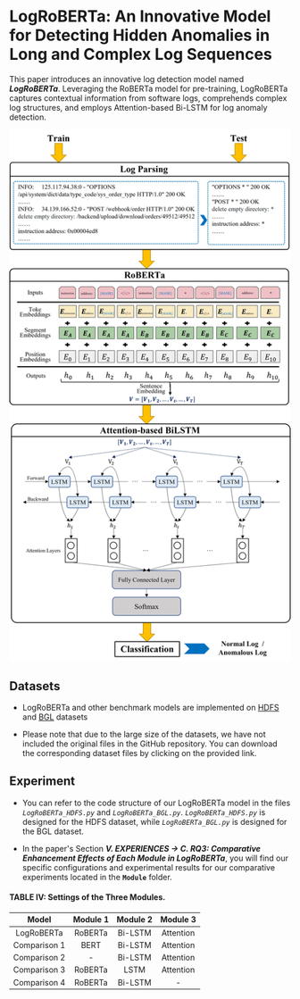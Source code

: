 # LogRoBERTa: An Innovative Model for Detecting Hidden Anomalies in Long and Complex Log Sequences

This paper introduces an innovative log detection model named ***LogRoBERTa***. Leveraging the RoBERTa model for pre-training, LogRoBERTa captures contextual information from software logs, comprehends complex log structures, and employs Attention-based Bi-LSTM for log anomaly detection.

![alt](img/overview.jpg)

## Datasets

- LogRoBERTa and other benchmark models are implemented on [HDFS](https://github.com/logpai/loghub/tree/master/HDFS) and [BGL](https://github.com/logpai/loghub/tree/master/BGL) datasets

- Please note that due to the large size of the datasets, we have not included the original files in the GitHub repository. You can download the corresponding dataset files by clicking on the provided link.

## Experiment

- You can refer to the code structure of our LogRoBERTa model in the files *`LogRoBERTa_HDFS.py`* and *`LogRoBERTa_BGL.py`*. *`LogRoBERTa_HDFS.py`* is designed for the HDFS dataset, while *`LogRoBERTa_BGL.py`* is designed for the BGL dataset.

- In the paper's Section ***V. EXPERIENCES -> C. RQ3: Comparative Enhancement Effects of Each Module in LogRoBERTa***, you will find our specific configurations and experimental results for our comparative experiments located in the **`Module`** folder.

#### TABLE IV: Settings of the Three Modules.
| Model       | Module 1 | Module 2 | Module 3  |
|:-----------:|:--------:|:--------:|:---------:|
| LogRoBERTa  | RoBERTa  | Bi-LSTM  | Attention |
| Comparison 1| BERT     | Bi-LSTM  | Attention |
| Comparison 2| -        | Bi-LSTM  | Attention |
| Comparison 3| RoBERTa  | LSTM     | Attention |
| Comparison 4| RoBERTa  | Bi-LSTM  | -         |

